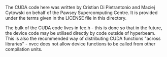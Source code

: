 The CUDA code here was written by Cristian Di Pietrantonio and Maciej Cytowski
on behalf of the Pawsey Supercomputing Centre. It is provided under the terms
given in the LICENSE file in this directory.

The bulk of the CUDA code lives in fee.h - this is done so that in the future,
the device code may be utilised directly by code outside of hyperbeam. This is
also the recommended way of distributing CUDA functions "across libraries" -
nvcc does not allow device functions to be called from other compilation units.
